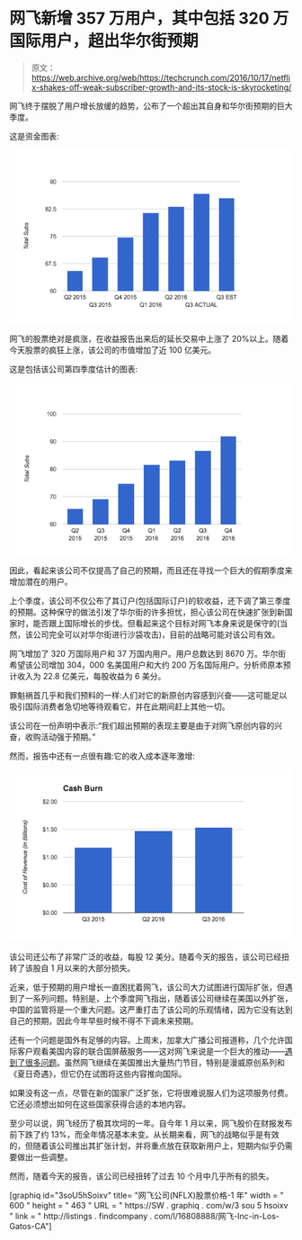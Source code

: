 # 网飞新增 357 万用户，其中包括 320 万国际用户，超出华尔街预期

> 原文：<https://web.archive.org/web/https://techcrunch.com/2016/10/17/netflix-shakes-off-weak-subscriber-growth-and-its-stock-is-skyrocketing/>

网飞终于摆脱了用户增长放缓的趋势，公布了一个超出其自身和华尔街预期的巨大季度。

这是资金图表:

![screen-shot-2016-10-17-at-1-07-56-pm](img/c9c5ab9755e57ef6e6c14e42821a5149.png)

网飞的股票绝对是疯涨，在收益报告出来后的延长交易中上涨了 20%以上。随着今天股票的疯狂上涨，该公司的市值增加了近 100 亿美元。

这是包括该公司第四季度估计的图表:

![screen-shot-2016-10-17-at-1-18-21-pm](img/1063a3cd57a08e8ebbcacadebbcf944b.png)

因此，看起来该公司不仅提高了自己的预期，而且还在寻找一个巨大的假期季度来增加潜在的用户。

上个季度，该公司不仅公布了其订户(包括国际订户)的软收益，还下调了第三季度的预期。这种保守的做法引发了华尔街的许多担忧，担心该公司在快速扩张到新国家时，能否跟上国际增长的步伐。但看起来这个目标对网飞本身来说是保守的(当然，该公司完全可以对华尔街进行沙袋攻击)，目前的战略可能对该公司有效。

网飞增加了 320 万国际用户和 37 万国内用户。用户总数达到 8670 万。华尔街希望该公司增加 304，000 名美国用户和大约 200 万名国际用户。分析师原本预计收入为 22.8 亿美元，每股收益为 6 美分。

罪魁祸首几乎和我们预料的一样:人们对它的新原创内容感到兴奋——这可能足以吸引国际消费者急切地等待观看它，并在此期间赶上其他一切。

该公司在一份声明中表示:“我们超出预期的表现主要是由于对网飞原创内容的兴奋，收购活动强于预期。”

然而，报告中还有一点很有趣:它的收入成本逐年激增:

![screen-shot-2016-10-17-at-1-24-41-pm](img/b4acc8aeecff8ab93f9f99a32523f6a6.png)

该公司还公布了非常广泛的收益，每股 12 美分。随着今天的报告，该公司已经扭转了该股自 1 月以来的大部分损失。

近来，低于预期的用户增长一直困扰着网飞，该公司大力试图进行国际扩张，但遇到了一系列问题。特别是，上个季度网飞指出，随着该公司继续在美国以外扩张，中国的监管将是一个重大问题。这严重打击了该公司的乐观情绪，因为它没有达到自己的预期，因此今年早些时候不得不下调未来预期。

还有一个问题是国外有足够的内容。上周末，加拿大广播公司报道称，几个允许国际客户观看美国内容的联合国屏蔽服务——这对网飞来说是一个巨大的推动——[遇到了很多问题](https://web.archive.org/web/20221206040347/http://www.cbc.ca/news/business/netflix-border-hopping-television-1.3805525)。虽然网飞继续在美国推出大量热门节目，特别是漫威原创系列和《夏日奇遇》，但它仍在试图将这些内容推向国际。

如果没有这一点，尽管在新的国家广泛扩张，它将很难说服人们为这项服务付费。它还必须想出如何在这些国家获得合适的本地内容。

至少可以说，网飞经历了极其坎坷的一年。自今年 1 月以来，网飞股价在财报发布前下跌了约 13%，而全年情况基本未变。从长期来看，网飞的战略似乎是有效的，但随着该公司推出其扩张计划，并将重点放在获取新用户上，短期内似乎仍需要做出一些调整。

然而，随着今天的报告，该公司已经扭转了过去 10 个月中几乎所有的损失。

[graphiq id="3soU5hSoixv" title= "网飞公司(NFLX)股票价格-1 年" width = " 600 " height = " 463 " URL = " https://SW . graphiq . com/w/3 sou 5 hsoixv " link = " http://listings . findcompany . com/l/16808888/网飞-Inc-in-Los-Gatos-CA"]